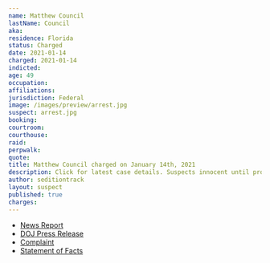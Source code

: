 ```yaml
---
name: Matthew Council
lastName: Council
aka:
residence: Florida
status: Charged
date: 2021-01-14
charged: 2021-01-14
indicted:
age: 49
occupation:
affiliations:
jurisdiction: Federal
image: /images/preview/arrest.jpg
suspect: arrest.jpg
booking:
courtroom:
courthouse:
raid:
perpwalk:
quote:
title: Matthew Council charged on January 14th, 2021
description: Click for latest case details. Suspects innocent until proven guilty.
author: seditiontrack
layout: suspect
published: true
charges:
---
```

- [News Report](http://www.innercitypress.com/ddc1insurrectionbluescouncili012121.html)
- [DOJ Press Release](https://www.justice.gov/opa/pr/thirteen-charged-federal-court-following-riot-united-states-capitol)
- [Complaint](https://www.justice.gov/opa/press-release/file/1351706/download)
- [Statement of Facts](https://www.justice.gov/opa/press-release/file/1351711/download)
